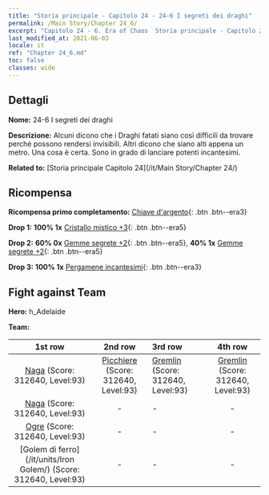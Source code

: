 ```yaml
---
title: "Storia principale - Capitolo 24 - 24-6 I segreti dei draghi"
permalink: /Main Story/Chapter 24_6/
excerpt: "Capitolo 24 - 6. Era of Chaos  Storia principale - Capitolo 24_6. 24-6 I segreti dei draghi"
last_modified_at: 2021-06-03
locale: it
ref: "Chapter 24_6.md"
toc: false
classes: wide
---
```


## Dettagli

 **Nome:** 24-6 I segreti dei draghi

 **Descrizione:** Alcuni dicono che i Draghi fatati siano così difficili da trovare perché possono rendersi invisibili. Altri dicono che siano alti appena un metro. Una cosa è certa. Sono in grado di lanciare potenti incantesimi.

 **Related to:** [Storia principale Capitolo 24](/it/Main Story/Chapter 24/)

## Ricompensa

 **Ricompensa primo completamento:** [Chiave d'argento](/ItemsIT/con_693/){: .btn .btn--era3}

 **Drop 1:** **100% 1x** [Cristallo mistico +3](/ItemsIT/mat_87/){: .btn .btn--era5}

 **Drop 2:** **60% 0x** [Gemme segrete +2](/ItemsIT/mat_79/){: .btn .btn--era5}, **40% 1x** [Gemme segrete +2](/ItemsIT/mat_79/){: .btn .btn--era5}

 **Drop 3:** **100% 1x** [Pergamene incantesimi](/ItemsIT/con_694/){: .btn .btn--era3}


## Fight against Team
 **Hero:** h_Adelaide

 **Team:**


  | 1st row | 2nd row | 3rd row | 4th row |
  |:----:|:----:|:----|:----:|
  | [Naga](/it/units/Naga/) (Score: 312640, Level:93)  | [Picchiere](/it/units/Pikeman/) (Score: 312640, Level:93)  | [Gremlin](/it/units/Gremlin/) (Score: 312640, Level:93)  | [Gremlin](/it/units/Gremlin/) (Score: 312640, Level:93)  |
  | [Naga](/it/units/Naga/) (Score: 312640, Level:93)  | - | - | - |
  | [Ogre](/it/units/Ogre/) (Score: 312640, Level:93)  | - | - | - |
  | [Golem di ferro](/it/units/Iron Golem/) (Score: 312640, Level:93)  | - | - | - |


